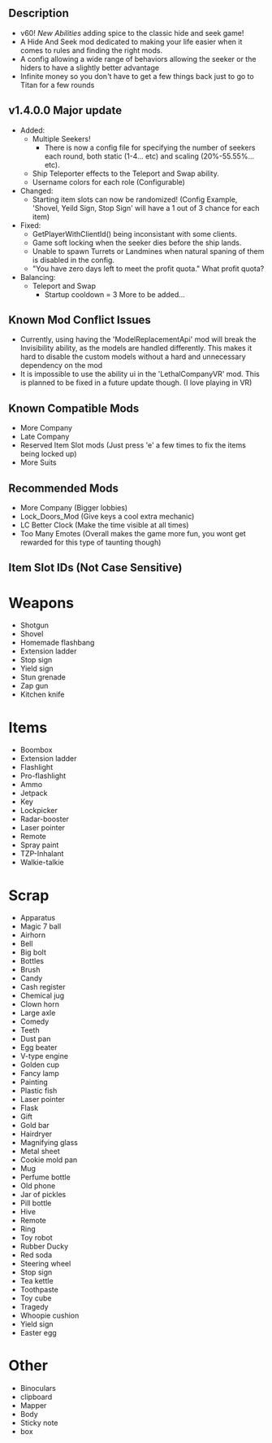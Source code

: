 ## Description
- v60! *New Abilities* adding spice to the classic hide and seek game!
- A Hide And Seek mod dedicated to making your life easier when it comes to rules and finding the right mods.
- A config allowing a wide range of behaviors allowing the seeker or the hiders to have a slightly better advantage
- Infinite money so you don't have to get a few things back just to go to Titan for a few rounds

## v1.4.0.0 Major update
- Added:
    - Multiple Seekers!
        - There is now a config file for specifying the number of seekers each round, both static (1-4... etc) and scaling (20%-55.55%... etc).
    - Ship Teleporter effects to the Teleport and Swap ability.
    - Username colors for each role (Configurable)
- Changed:
    - Starting item slots can now be randomized! (Config Example, 'Shovel, Yeild Sign, Stop Sign' will have a 1 out of 3 chance for each item)
- Fixed:
    - GetPlayerWithClientId() being inconsistant with some clients.
    - Game soft locking when the seeker dies before the ship lands.
    - Unable to spawn Turrets or Landmines when natural spaning of them is disabled in the config.
    - "You have zero days left to meet the profit quota." What profit quota?
- Balancing:
    - Teleport and Swap
        - Startup cooldown = 3
More to be added...

## Known Mod Conflict Issues
- Currently, using having the 'ModelReplacementApi' mod will break the Invisibility ability, as the models are handled differently. This makes it hard to disable the custom models without a hard and unnecessary dependency on the mod
- It is impossible to use the ability ui in the 'LethalCompanyVR' mod. This is planned to be fixed in a future update though. (I love playing in VR)

## Known Compatible Mods
- More Company
- Late Company
- Reserved Item Slot mods (Just press 'e' a few times to fix the items being locked up)
- More Suits

## Recommended Mods
- More Company (Bigger lobbies)
- Lock_Doors_Mod (Give keys a cool extra mechanic)
- LC Better Clock (Make the time visible at all times)
- Too Many Emotes (Overall makes the game more fun, you wont get rewarded for this type of taunting though)

## Item Slot IDs (Not Case Sensitive)
# Weapons
- Shotgun
- Shovel
- Homemade flashbang
- Extension ladder
- Stop sign
- Yield sign
- Stun grenade
- Zap gun
- Kitchen knife

# Items
- Boombox
- Extension ladder
- Flashlight
- Pro-flashlight
- Ammo
- Jetpack
- Key
- Lockpicker
- Radar-booster
- Laser pointer
- Remote
- Spray paint
- TZP-Inhalant
- Walkie-talkie

# Scrap
- Apparatus
- Magic 7 ball
- Airhorn
- Bell
- Big bolt
- Bottles
- Brush
- Candy
- Cash register
- Chemical jug
- Clown horn
- Large axle
- Comedy
- Teeth
- Dust pan
- Egg beater
- V-type engine
- Golden cup
- Fancy lamp
- Painting
- Plastic fish
- Laser pointer
- Flask
- Gift
- Gold bar
- Hairdryer
- Magnifying glass
- Metal sheet
- Cookie mold pan
- Mug
- Perfume bottle
- Old phone
- Jar of pickles
- Pill bottle
- Hive
- Remote
- Ring
- Toy robot
- Rubber Ducky
- Red soda
- Steering wheel
- Stop sign
- Tea kettle
- Toothpaste
- Toy cube
- Tragedy
- Whoopie cushion
- Yield sign
- Easter egg

# Other
- Binoculars
- clipboard
- Mapper
- Body
- Sticky note
- box